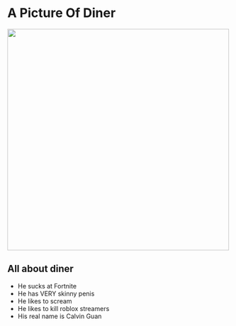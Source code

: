 <!DOCTYPE html>

<html>

<h1>A Picture Of Diner</h1>

<img src="https://www.kasandbox.org/programming-images/misc/tim-berners-lee-webpage.png" width="500">

<h2>All about diner</h2>

<ul>
<li>He sucks at Fortnite</li>
<li>He has VERY skinny penis</li>
<li>He likes to scream </li>
<li>He likes to kill roblox streamers</li>
  <li>His real name is Calvin Guan</li>
</ul>











</html>

